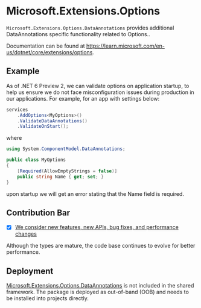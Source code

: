 # Microsoft.Extensions.Options

`Microsoft.Extensions.Options.DataAnnotations` provides additional DataAnnotations specific functionality related to Options..

Documentation can be found at https://learn.microsoft.com/en-us/dotnet/core/extensions/options.

## Example

As of .NET 6 Preview 2, we can validate options on application startup, to help us ensure we do not face misconfiguration issues during production in our applications. For example, for an app with settings below:

```cs
services
    .AddOptions<MyOptions>()
    .ValidateDataAnnotations()
    .ValidateOnStart();
```

where

```cs
using System.ComponentModel.DataAnnotations;

public class MyOptions
{
    [Required(AllowEmptyStrings = false)]
    public string Name { get; set; }
}
```

upon startup we will get an error stating that the Name field is required.

## Contribution Bar
- [x] [We consider new features, new APIs, bug fixes, and performance changes](../../libraries/README.md#primary-bar)

Although the types are mature, the code base continues to evolve for better performance.

## Deployment
[Microsoft.Extensions.Options.DataAnnotations](https://www.nuget.org/packages/Microsoft.Extensions.Options.DataAnnotations) is not included in the shared framework. The package is deployed as out-of-band (OOB) and needs to be installed into projects directly.
